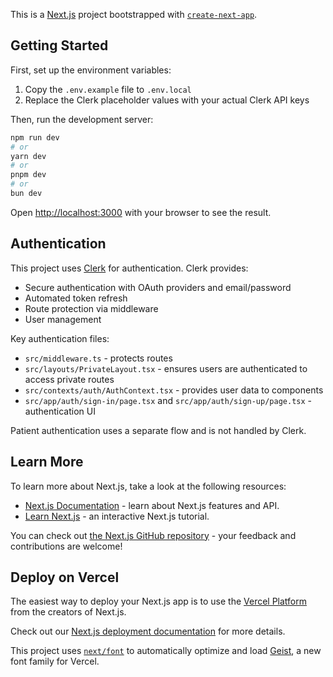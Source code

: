 This is a [Next.js](https://nextjs.org) project bootstrapped with [`create-next-app`](https://nextjs.org/docs/app/api-reference/cli/create-next-app).

## Getting Started

First, set up the environment variables:

1. Copy the `.env.example` file to `.env.local`
2. Replace the Clerk placeholder values with your actual Clerk API keys

Then, run the development server:

```bash
npm run dev
# or
yarn dev
# or
pnpm dev
# or
bun dev
```

Open [http://localhost:3000](http://localhost:3000) with your browser to see the result.

## Authentication

This project uses [Clerk](https://clerk.com) for authentication. Clerk provides:

- Secure authentication with OAuth providers and email/password
- Automated token refresh
- Route protection via middleware
- User management

Key authentication files:

- `src/middleware.ts` - protects routes
- `src/layouts/PrivateLayout.tsx` - ensures users are authenticated to access private routes
- `src/contexts/auth/AuthContext.tsx` - provides user data to components
- `src/app/auth/sign-in/page.tsx` and `src/app/auth/sign-up/page.tsx` - authentication UI

Patient authentication uses a separate flow and is not handled by Clerk.

## Learn More

To learn more about Next.js, take a look at the following resources:

- [Next.js Documentation](https://nextjs.org/docs) - learn about Next.js features and API.
- [Learn Next.js](https://nextjs.org/learn) - an interactive Next.js tutorial.

You can check out [the Next.js GitHub repository](https://github.com/vercel/next.js) - your feedback and contributions are welcome!

## Deploy on Vercel

The easiest way to deploy your Next.js app is to use the [Vercel Platform](https://vercel.com/new?utm_medium=default-template&filter=next.js&utm_source=create-next-app&utm_campaign=create-next-app-readme) from the creators of Next.js.

Check out our [Next.js deployment documentation](https://nextjs.org/docs/app/building-your-application/deploying) for more details.

This project uses [`next/font`](https://nextjs.org/docs/app/building-your-application/optimizing/fonts) to automatically optimize and load [Geist](https://vercel.com/font), a new font family for Vercel.
